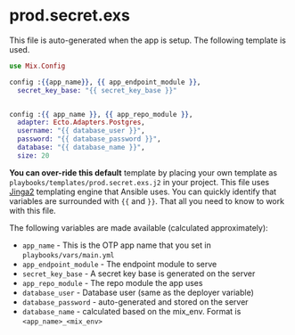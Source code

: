 # prod.secret.exs

This file is auto-generated when the app is setup. The following template is used.

```elixir
use Mix.Config

config :{{app_name}}, {{ app_endpoint_module }},
  secret_key_base: "{{ secret_key_base }}"


config :{{ app_name }}, {{ app_repo_module }},
  adapter: Ecto.Adapters.Postgres,
  username: "{{ database_user }}",
  password: "{{ database_password }}",
  database: "{{ database_name }}",
  size: 20
```

**You can over-ride this default** template by placing your own template as `playbooks/templates/prod.secret.exs.j2` in your project. This file uses [Jinga2](http://jinja.pocoo.org) templating engine that Ansible uses. You can quickly identify that variables are surrounded with `{{` and `}}`. That all you need to know to work with this file.

The following variables are made available (calculated approximately):

* `app_name` - This is the OTP app name that you set in `playbooks/vars/main.yml`
* `app_endpoint_module` - The endpoint module to serve
* `secret_key_base` - A secret key base is generated on the server
* `app_repo_module` - The repo module the app uses
* `database_user` - Database user (same as the deployer variable)
* `database_password` - auto-generated and stored on the server
* `database_name` - calculated based on the mix_env. Format is `<app_name>_<mix_env>`
